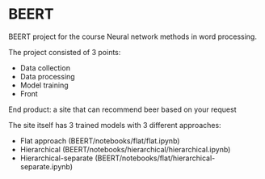 # BEERT

BEERT project for the course Neural network methods in word processing.

The project consisted of 3 points:

- Data collection
- Data processing
- Model training
- Front

End product: a site that can recommend beer based on your request

The site itself has 3 trained models with 3 different approaches:

- Flat approach (BEERT/notebooks/flat/flat.ipynb)
- Hierarchical (BEERT/notebooks/hierarchical/hierarchical.ipynb)
- Hierarchical-separate (BEERT/notebooks/flat/hierarchical-separate.ipynb)

